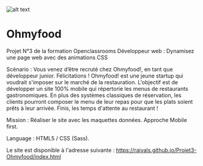 ![alt text](https://www.google.com/urlsa=i&url=https%3A%2F%2Fdavidguerra.fr%2F&psig=AOvVaw32Ti2zLi1RnG5tcS9TrNIm&ust=1666279725941000&source=images&cd=vfe&ved=0CA0QjRxqFwoTCND5soTO7PoCFQAAAAAdAAAAABAE)


# Ohmyfood 

Projet N°3 de la formation Openclassrooms Développeur web : Dynamisez une page web avec des animations CSS

Scénario : Vous venez d’être recruté chez Ohmyfood!, en tant que développeur junior. Félicitations !
Ohmyfood! est une jeune startup qui voudrait s'imposer sur le marché de la restauration. 
L'objectif est de développer un site 100% mobile qui répertorie les menus de restaurants gastronomiques. 
En plus des systèmes classiques de réservation, les clients pourront composer le menu de leur repas pour que les plats soient prêts à leur arrivée. 
Finis, les temps d'attente au restaurant !

Mission : Réaliser le site avec les maquettes données. Approche Mobile first.

Language : HTML5 / CSS (Sass).


Le site est disponible à l'adresse suivante : https://raivals.github.io/Projet3-Ohmyfood/index.html


